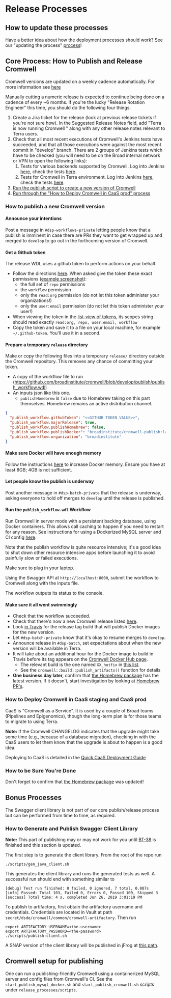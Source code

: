 # Release Processes

## How to update these processes

Have a better idea about how the deployment processes should work?
See our "updating the process" [process](../README.MD)!

## Core Process: How to Publish and Release Cromwell

Cromwell versions are updated on a weekly cadence automatically. For more information see [here](https://support.terra.bio/hc/en-us/articles/9512163608731-Faster-Cromwell-updates-in-Terra-)

Manually cutting a numeric release is expected to continue being done on a cadence of every ~6 months. If you're the lucky "Release Rotation Engineer" this time, you should do the following four things:

1. Create a Jira ticket for the release (look at previous release tickets if you're not sure how). In the Suggested
Release Notes field, add "Terra is now running Cromwell <version>" along with any other release notes relevant to Terra
users.
1. Check that all most recent executions of Cromwell's Jenkins tests have succeeded, and that all those executions were
against the most recent commit in "develop" branch. There are 2 groups of Jenkins tests which have to be checked (you
will need to be on the Broad internal network or VPN to open the following links):
    1. Tests for various backends supported by Cromwell. Log into Jenkins [here](https://fc-jenkins.dsp-techops.broadinstitute.org), check the tests [here](https://fc-jenkins.dsp-techops.broadinstitute.org/job/cromwell-cron-parent/).
    1. Tests for Cromwell in Terra environment. Log into Jenkins [here](https://fc-jenkins.dsp-techops.broadinstitute.org), check the tests [here](https://fc-jenkins.dsp-techops.broadinstitute.org/view/Batch/).
1. [Run the publish script to create a new version of Cromwell](#how-to-publish-a-new-cromwell-version)
1. [Run through the "How to Deploy Cromwell in CaaS prod" process](#how-to-deploy-cromwell-in-caas-staging-and-caas-prod)

### How to publish a new Cromwell version

#### Announce your intentions

Post a message in `#dsp-workflows-private` letting people know that a publish is imminent in case there are PRs they want to get
wrapped up and merged to `develop` to go out in the forthcoming version of Cromwell.

#### Get a Github token

The release WDL uses a github token to perform actions on your behalf.
* Follow the directions [here](https://help.github.com/en/github/authenticating-to-github/creating-a-personal-access-token-for-the-command-line).
  When asked give the token these exact permissions ([example screenshot](github_token_scopes.png)):
  * the full set of `repo` permissions
  * the `workflow` permission
  * only the `read:org` permission (do not let this token administer your organizations!)
  * only the `user:email` permission (do not let this token administer your user!)
* When viewing the token in the [list-view of tokens](https://github.com/settings/tokens), its scopes string should read exactly `read:org, repo, user:email, workflow`
* Copy the token and save it to a file on your local machine, for example `~/.github-token`. You'll use it in a second.

#### Prepare a temporary `release` directory

Make or copy the following files into a temporary `release/` directory outside the Cromwell repository. This removes any chance of committing your token.

* A copy of the workflow file to run (https://github.com/broadinstitute/cromwell/blob/develop/publish/publish_workflow.wdl)
* An inputs json like this one.
  * `publishHomebrew` is `false` due to Homebrew taking on this part themselves. Homebrew remains an active distribution channel.

```json
{
  "publish_workflow.githubToken": "<<GITHUB TOKEN VALUE>>",
  "publish_workflow.majorRelease": true,
  "publish_workflow.publishHomebrew": false,
  "publish_workflow.publishDocker": "broadinstitute/cromwell-publish:latest",
  "publish_workflow.organization": "broadinstitute"
}
```

#### Make sure Docker will have enough memory

Follow the instructions [here](https://docs.docker.com/docker-for-mac/#resources) to increase Docker memory.
Ensure you have at least 8GB; 4GB is not sufficient.

#### Let people know the publish is underway

Post another message in `#dsp-batch-private` that the release is underway, asking everyone to hold off merges to `develop` until
the release is published.

#### Run the `publish_workflow.wdl` Workflow

Run Cromwell in server mode with a persistent backing database, using Docker containers. This allows call caching to happen if you need to restart for any reason.
See instructions for using a Dockerized MySQL server and CI config [here](#cromwell-setup-for-publishing).

Note that the publish workflow is quite resource intensive; it's a good idea to shut down other resource intensive apps before launching it to avoid painfully slow or failed executions.

Make sure to plug in your laptop.

Using the Swagger API at `http://localhost:8000`, submit the workflow to Cromwell along with the inputs file.

The workflow outputs its status to the console.

#### Make sure it all went swimmingly

* Check that the workflow succeeded.
* Check that there's now a new Cromwell release listed [here](https://github.com/broadinstitute/cromwell/releases).
* Look [in Travis](https://app.travis-ci.com/github/broadinstitute/cromwell/branches) for the release tag build that will publish Docker images for the new version.
* Let `#dsp-batch-private` know that it's okay to resume merges to `develop`.
* Announce release in `#dsp-batch`, set expectations about when the new version will be available in Terra.
* It will take about an additional hour for the Docker image to build in Travis before its tag appears on the [Cromwell Docker Hub page](https://hub.docker.com/r/broadinstitute/cromwell/tags).
    * The relevant build is the one named `XX_hotfix` in [this list](https://app.travis-ci.com/github/broadinstitute/cromwell/builds).
    * See the `cromwell::build::publish_artifacts()` function for details
* **One business day later,** confirm that [the Homebrew package](https://formulae.brew.sh/formula/cromwell) has the latest version. If it doesn't, start investigation by looking at [Homebrew PR's](https://github.com/Homebrew/homebrew-core/pulls?q=is%3Apr+cromwell).

### How to Deploy Cromwell in CaaS staging and CaaS prod

CaaS is "Cromwell as a Service". It is used by a couple of Broad teams (Pipelines and Epigenomics), though the long-term plan is for those teams to migrate to using Terra.

**Note:** If the Cromwell CHANGELOG indicates that the upgrade might take some time (e.g., because of a database migration), checking in with the CaaS users
to let them know that the upgrade is about to happen is a good idea.

Deploying to CaaS is detailed in the [Quick CaaS Deployment Guide](https://docs.google.com/document/d/1s0YC-oohJ7o-OGcgnH_-YBtIEKmLIPTRpG36yvWxUpE)

### How to be Sure You're Done

Don't forget to confirm that [the Homebrew package](https://formulae.brew.sh/formula/cromwell) was updated!

## Bonus Processes

The Swagger client library is not part of our core publish/release process but can be performed from time to time, as required.

### How to Generate and Publish Swagger Client Library

**Note:** This part of publishing may or may not work for you until
[BT-38](https://broadworkbench.atlassian.net/browse/BT-38) is finished and this section is updated.

The first step is to generate the client library.  From the root of the repo run

```
./scripts/gen_java_client.sh
```

This generates the client library and runs the generated tests as well.  A successful run should end with something similar to

```
[debug] Test run finished: 0 failed, 0 ignored, 7 total, 0.007s
[info] Passed: Total 103, Failed 0, Errors 0, Passed 100, Skipped 3
[success] Total time: 4 s, completed Jun 26, 2019 3:01:19 PM
```

To publish to artifactory, first obtain the artifactory username and credentials. Credentials are located in Vault at path `secret/dsde/cromwell/common/cromwell-artifactory`. Then run

```
export ARTIFACTORY_USERNAME=<the-username>
export ARTIFACTORY_PASSWORD=<the-password>
./scripts/publish-client.sh
```

A SNAP version of the client library will be published in jFrog at [this path](https://broadinstitute.jfrog.io/ui/repos/tree/General/libs-release-local/org/broadinstitute/cromwell).

## Cromwell setup for publishing

One can run a publishing-friendly Cromwell using a containerized MySQL server and config files
from Cromwell's CI. See the `start_publish_mysql_docker.sh` and `start_publish_cromwell.sh`
scripts under `release_processes/scripts`.
